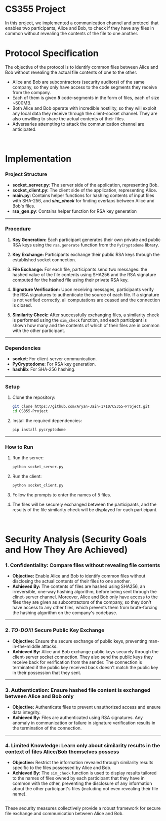 # CS355 Project

In this project, we implemented a communication channel and protocol that enables two participants, Alice and Bob, to check if they have any files in common without revealing the contents of the file to one another.


# Protocol Specification
The objective of the protocol is to identify common files between Alice and Bob without revealing the actual file contents of one to the other.
- Alice and Bob are subcontractors (security auditors) of the same company, so they only have access to the code segments they receive from the company.
- Each of them is given ***5*** code-segments in the form of files, each of size ~500MB.
- Both Alice and Bob operate with incredible hostility, so they will exploit any local data they receive through the client-socket channel. They are also unwilling to share the actual contents of their files.
- Adversaries attempting to attack the communication channel are anticipated.


<br/>

# Implementation


### Project Structure

- **socket_server.py**: The server side of the application, representing Bob.
- **socket_client.py**: The client side of the application, representing Alice.
- **main.py**: Contains helper functions for hashing contents of input files with SHA-256, and ***sim_check*** for finding overlaps between Alice and Bob's files. 
- **rsa_gen.py**: Contains helper function for RSA key generation
---

### Procedure

1. **Key Generation:** Each participant generates their own private and public RSA keys using the `rsa.generate` function from the `PyCryptodome` library.

2. **Key Exchange:** Participants exchange their public RSA keys through the established socket connection.

3. **File Exchange:** For each file, participants send two messages: the hashed value of the file contents using SHA256 and the RSA signature computed for the hashed file using their private RSA key.

4. **Signature Verification:** Upon receiving messages, participants verify the RSA signatures to authenticate the source of each file. If a signature is not verified correctly, all computations are ceased and the connection is closed.

5. **Similarity Check:** After successfully exchanging files, a similarity check is performed using the `sim_check` function, and each participant is shown how many and the contents of which of their files are in common with the other participant.

---
### Dependencies
- **socket**: For client-server communication.
- **PyCryptodome**: For RSA key generation.
- **hashlib**: For SHA-256 hashing.

---
### Setup

1. Clone the repository:

    ```bash
    git clone https://github.com/Aryan-Jain-1710/CS355-Project.git
    cd CS355-Project
    ```

2. Install the required dependencies:

    ```bash
    pip install pycryptodome
    ```

---
### How to Run

1. Run the server:

    ```bash
    python socket_server.py
    ```

2. Run the client:

    ```bash
    python socket_client.py
    ```

3. Follow the prompts to enter the names of 5 files.

4. The files will be securely exchanged between the participants, and the results of the file similarity check will be displayed for each participant.



<br/>

# Security Analysis (Security Goals and How They Are Achieved)

### 1. Confidentiality: Compare files without revealing file contents 
- **Objective:** Enable Alice and Bob to identify common files without disclosing the actual contents of their files to one another.
- **Achieved By:** The contents of files are hashed using SHA256, an irreversible, one-way hashing algorithm, before being sent through the clinet-server channel. Moreover, Alice and Bob only have access to the files they are given as subcontractors of the company, so they don't have access to any other files, which prevents them from brute-forcing the hashing algorithm on the company's codebase.

---
### 2. _TO-DO!!!_ Secure Public Key Exchange
- **Objective:** Ensure the secure exchange of public keys, preventing man-in-the-middle attacks.
- **Achieved By:** Alice and Bob exchange public keys securely through the client-server socket connection. They also send the public keys they receive back for verification from the sender. The connection is terminated if the public key received back doesn't match the public key in their possession that they sent.

---
### 3. Authentication: Ensure hashed file content is exchanged between Alice and Bob only
- **Objective:** Authenticate files to prevent unauthorized access and ensure data integrity.
- **Achieved By:** Files are authenticated using RSA signatures. Any anomaly in communication or failure in signature verification results in the termination of the connection.

---
### 4. Limited Knowledge: Learn only about similarity results in the context of files Alice/Bob themselves possess
- **Objective:** Restrict the information revealed through similarity results specific to the files possessed by Alice and Bob.
- **Achieved By:** The `sim_check` function is used to display results tailored to the names of files owned by each participant that they have in common with the other, preventing the disclosure of any information about the other participant's files (including not even revealing their file name).

---
These security measures collectively provide a robust framework for secure file exchange and communication between Alice and Bob.

<br/>
